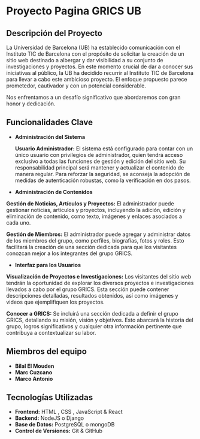 # Proyecto Pagina GRICS UB

## Descripción del Proyecto

La Universidad de Barcelona (UB) ha establecido comunicación con el Instituto TIC de Barcelona con el propósito de solicitar la creación de un sitio web destinado a albergar y dar visibilidad a su conjunto de investigaciones y proyectos. En este momento crucial de dar a conocer sus iniciativas al público, la UB ha decidido recurrir al Instituto TIC de Barcelona para llevar a cabo este ambicioso proyecto. El enfoque propuesto parece prometedor, cautivador y con un potencial considerable. 

Nos enfrentamos a un desafío significativo que abordaremos con gran honor y dedicación.

## Funcionalidades Clave

- **Administración del Sistema**
  
    **Usuario Administrador:** El sistema está configurado para contar con un único usuario con privilegios de administrador, quien tendrá acceso exclusivo a todas las funciones de gestión y edición del sitio web. Su responsabilidad principal será mantener y actualizar el contenido de manera regular. Para reforzar la seguridad, se aconseja la adopción de medidas de autenticación robustas, como la verificación en dos pasos.

- **Administración de Contenidos**
  
**Gestión de Noticias, Artículos y Proyectos:** El administrador puede gestionar noticias, artículos y proyectos, incluyendo la adición, edición y eliminación de contenido, como texto, imágenes y enlaces asociados a cada uno.

**Gestión de Miembros:** El administrador puede agregar y administrar datos de los miembros del grupo, como perfiles, biografías, fotos y roles. Esto facilitará la creación de una sección dedicada para que los visitantes conozcan mejor a los integrantes del grupo GRICS.

- **Interfaz para los Usuarios**

**Visualización de Proyectos e Investigaciones:** Los visitantes del sitio web tendrán la oportunidad de explorar los diversos proyectos e investigaciones llevados a cabo por el grupo GRICS. Esta sección puede contener descripciones detalladas, resultados obtenidos, así como imágenes y videos que ejemplifiquen los proyectos.

**Conocer a GRICS:**  Se incluirá una sección dedicada a definir el grupo GRICS, detallando su misión, visión y objetivos. Esto abarcará la historia del grupo, logros significativos y cualquier otra información pertinente que contribuya a contextualizar su labor.


## Miembros del equipo

- **Bilal El Mouden**
- **Marc Cuzcano**
- **Marco Antonio**

## Tecnologías Utilizadas

- **Frontend:** HTML , CSS , JavaScript & React 
- **Backend:** NodeJS o Django
- **Base de Datos:** PostgreSQL o mongoDB
- **Control de Versiones:** Git & GitHub
